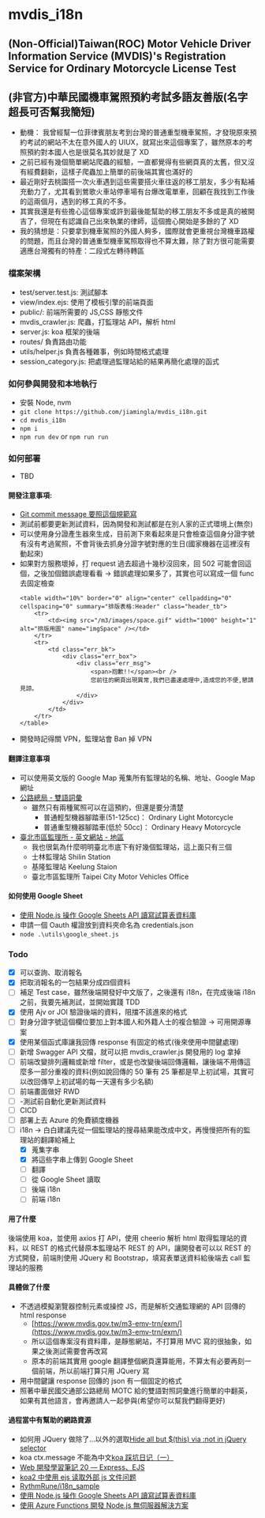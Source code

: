 # mvdis_i18n

## (Non-Official)Taiwan(ROC) Motor Vehicle Driver Information Service (MVDIS)'s Registration Service for Ordinary Motorcycle License Test

## (非官方)中華民國機車駕照預約考試多語友善版(名字超長可否幫我簡短)

-   動機： 我曾經幫一位菲律賓朋友考到台灣的普通重型機車駕照，才發現原來預約考試的網站不太在意外國人的 UIUX，就寫出來這個專案了，雖然原本的考照預約對本國人也是很莫名其妙就是了 XD
-   之前已經有幾個簡單網站爬蟲的經驗，一直都覺得有些網頁真的太舊，但又沒有經費翻新，這樣子爬蟲加上簡單的前後端其實也滿好的
-   最近剛好去桃園搭一次火車遇到這些需要搭火車往返的移工朋友，多少有點補充動力了，尤其看到鶯歌火車站停車場有台爆改電單車，回顧在我找到工作後的這兩個月，遇到的移工真的不多。
-   其實我還是有些擔心這個專案或許到最後能幫助的移工朋友不多或是真的被開吉了，但現在有認識自己出來執業的律師，這個擔心開始是多餘的了 XD
-   我的猜想是：只要拿到機車駕照的外國人夠多，國際就會更重視台灣機車路權的問題，而且台灣的普通重型機車駕照取得也不算太難，除了對方很可能需要適應台灣獨有的特產：二段式左轉待轉區

### 檔案架構

-   test/server.test.js: 測試腳本
-   view/index.ejs: 使用了模板引擎的前端頁面
-   public/: 前端所需要的 JS,CSS 靜態文件
-   mvdis_crawler.js: 爬蟲，打監理站 API，解析 html
-   server.js: koa 框架的後端
-   routes/ 負責路由功能
-   utils/helper.js 負責各種雜事，例如時間格式處理
-   session_category.js: 把處理過監理站給的結果再簡化處理的函式

### 如何參與開發和本地執行

-   安裝 Node, nvm
-   `git clone https://github.com/jiamingla/mvdis_i18n.git`
-   `cd mvdis_i18n`
-   `npm i`
-   `npm run dev` or `npm run run`

### 如何部署

-   TBD

#### 開發注意事項:

-   [Git commit message 要照這個規範寫](https://wadehuanglearning.blogspot.com/2019/05/commit-commit-commit-why-what-commit.html)
-   測試前都要更新測試資料，因為開發和測試都是在別人家的正式環境上(無奈)
-   可以使用身分證產生器來生成，目前測下來看起來是只會檢查這個身分證字號有沒有考過駕照，不會背後去抓身分證字號對應的生日(國家機器在這裡沒有動起來)
-   如果對方服務壞掉，打 request 過去超過十幾秒沒回來，回 502 可能會回這個，之後加個錯誤處理看看 -> 錯誤處理如果多了，其實也可以寫成一個 func 去固定檢查
    ```
    <table width="10%" border="0" align="center" cellpadding="0" cellspacing="0" summary="排版表格:Header" class="header_tb">
        <tr>
            <td><img src="/m3/images/space.gif" width="1000" height="1" alt="排版用圖" name="imgSpace" /></td>
        </tr>
        <tr>
            <td class="err_bk">
                <div class="err_box">
                    <div class="err_msg">
                        <span>抱歉!!</span><br />
                        您前往的網頁出現異常,我們已盡速處理中,造成您的不便,懇請見諒。
                    </div>
                </div>
            </td>
        </tr>
    </table>
    ```
-   開發時記得關 VPN，監理站會 Ban 掉 VPN

#### 翻譯注意事項

-   可以使用英文版的 Google Map 蒐集所有監理站的名稱、地址、Google Map 網址
-   [公路總局 - 雙語詞彙](https://www.thb.gov.tw/News.aspx?n=5877&sms=13420&page=1&PageSize=200)
    -   雖然只有兩種駕照可以在這預約，但還是要分清楚
        -   普通輕型機器腳踏車(51-125cc)： Ordinary Light Motorcycle
        -   普通重型機器腳踏車(低於 50cc)： Ordinary Heavy Motorcycle
-   [臺北市區監理所 - 英文網站 - 地區](https://tpcmv.thb.gov.tw/en/cp.aspx?n=10225)
    -   我也很氣為什麼明明臺北市底下有好幾個監理站，這上面只有三個
    -   士林監理站 Shilin Station
    -   基隆監理站 Keelung Staion
    -   臺北市區監理所 Taipei City Motor Vehicles Office

#### 如何使用 Google Sheet

-   [使用 Node.js 操作 Google Sheets API 讀寫試算表資料庫](https://www.wfublog.com/2023/04/nodejs-google-sheets-api-read-write.html)
-   申請一個 Oauth 權證放到資料夾命名為 credentials.json
-   `node .\utils\google_sheet.js`

### Todo

-   [x] 可以查詢、取消報名
-   [x] 把取消報名的一包結果分成四個資料
-   [ ] 補足 Test case，雖然後端開發好中文版了，之後還有 i18n，在完成後端 i18n 之前，我要先補測試，並開始實踐 TDD
-   [x] 使用 Ajv or JOI 驗證後端的資料，阻擋不該進來的格式
-   [ ] 對身分證字號這個欄位要加上對本國人和外籍人士的複合驗證 -> 可用開源專案
-   [x] 使用某個函式庫讓我回傳 response 有固定的格式(後來使用中間鍵處理)
-   [ ] 新增 Swagger API 文檔，就可以把 mvdis_crawler.js 開發用的 log 拿掉
-   [ ] 前端改變排列邏輯或新增 filter，或是也改變後端回傳邏輯，讓後端不用傳這麼多一部分重複的資料(例如說回傳的 50 筆有 25 筆都是早上初試場，其實可以改回傳早上初試場的每一天還有多少名額)
-   [ ] 前端畫面做好 RWD
-   [ ] -測試前自動化更新測試資料
-   [ ] CICD
-   [ ] 部署上去 Azure 的免費額度機器
-   [ ] i18n -> 白白建議先從一個監理站的搜尋結果能改成中文，再慢慢把所有的監理站的翻譯給補上
    -   [x] 蒐集字串
    -   [x] 將這些字串上傳到 Google Sheet
    -   [ ] 翻譯
    -   [ ] 從 Google Sheet 讀取
    -   [ ] 後端 i18n
    -   [ ] 前端 i18n

#### 用了什麼

後端使用 koa，並使用 axios 打 API，使用 cheerio 解析 html 取得監理站的資料，以 REST 的格式代替原本監理站不 REST 的 API，讓開發者可以以 REST 的方式開發，前端則使用 JQuery 和 Bootstrap，填寫表單送資料給後端去 call 監理站的服務

#### 具體做了什麼

-   不透過模擬瀏覽器控制元素或操控 JS，而是解析交通監理網的 API 回傳的 html response
    -   [https://www.mvdis.gov.tw/m3-emv-trn/exm/](https://www.mvdis.gov.tw/m3-emv-trn/exm/)
    -   所以這個專案沒有資料庫，是靜態網站，不打算用 MVC 寫的很抽象，如果之後測試需要會再改寫
    -   原本的前端其實用 google 翻譯整個網頁還算能用，不算太有必要再刻一個前端，所以前端打算只用 JQuery 寫
-   用中間鍵讓 response 回傳的 json 有一個固定的格式
-   照著中華民國交通部公路總局 MOTC 給的雙語對照詞彙進行簡單的中翻英，如果有其他語言，會再邀請人一起參與(希望你可以幫我們翻得更好)

#### 過程當中有幫助的網路資源

-   如何用 JQuery 做除了...以外的選取[Hide all but $(this) via :not in jQuery selector](https://stackoverflow.com/questions/1328314/hide-all-but-this-via-not-in-jquery-selector)
-   koa ctx.message 不能為中文[koa 踩坑日记（一）](https://juejin.cn/post/7052712021573402631)
-   [Web 開發學習筆記 20 — Express、EJS](https://teagan-hsu.coderbridge.io/2021/01/13/express-ejs/)
-   [koa2 中使用 ejs 读取外部 js 文件问题](https://blog.51cto.com/u_15155081/2720719)
-   [RythmRune/i18n_sample](https://github.com/RythmRune/i18n_sample)
-   [使用 Node.js 操作 Google Sheets API 讀寫試算表資料庫](https://www.wfublog.com/2023/04/nodejs-google-sheets-api-read-write.html)
-   [使用 Azure Functions 開發 Node.js 無伺服器解決方案](https://learn.microsoft.com/zh-tw/azure/developer/javascript/how-to/develop-serverless-apps?tabs=v4-ts)
